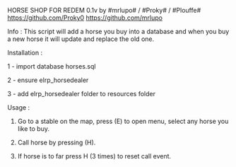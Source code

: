 HORSE SHOP FOR REDEM 0.1v by #mrlupo# / #Proky# / #Plouffe#  
https://github.com/Proky0
https://github.com/mrlupo

Info :
This script will add a horse you buy into a database and when you buy a new horse it will update and replace the old one.


Installation :

1 - import database horses.sql

2 - ensure elrp_horsedealer

3 - add elrp_horsedealer folder to resources folder



Usage : 

1. Go to a stable on the map, press (E) to open menu, select any horse you like to buy.

2. Call horse by pressing (H).

3. If horse is to far press H (3 times) to reset call event.
